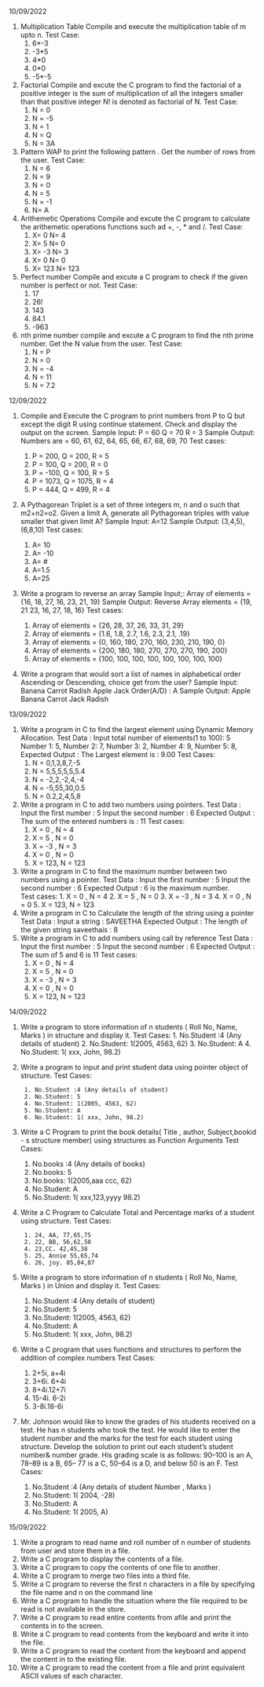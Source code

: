 10/09/2022
1. Multiplication Table
  Compile and execute the multiplication table of m upto n.
  Test Case:
   1.  6*-3
   2.  -3*5
   3.  4*0
   4.  0*0
   5.  -5*-5
2. Factorial
  Compile and excute the C program to find the factorial of a positive integer is the sum of multiplication of all the integers smaller than that positive integer N! is denoted as factorial of N.
  Test Case:
    1. N = 0
   2.  N = -5
   3.  N = 1
   4.  N = Q
   5.  N = 3A
3. Pattern
  WAP to print the following pattern . Get the number of rows from the user.
  Test Case:   
    1. N = 6
    2. N = 9
    3. N = 0
    4. N = 5
    5. N = -1
    6. N= A
4. Arithemetic Operations
    Compile and excute the C program to calculate the arithemetic operations functions such ad +, -, * and /.
    Test Case:
     1. X= 0 N= 4
     2. X= 5 N= 0
     3. X= -3 N= 3
     4. X= 0 N= 0
     5. X= 123 N= 123
5. Perfect number
  Compile and excute a C program to check if the given number is perfect or not.
  Test Case:
   1. 17
   2. 26!
   3. 143
   4. 84.1
   5. -963
6. nth prime number
  compile and excute a C program to find the nth prime number. Get the N value from the user. 
  Test Case:
    1. N = P
    2. N = 0
    3. N = -4
    4. N = 11
    5. N = 7.2
    
    
12/09/2022
1. Compile and Execute the C program to print numbers from P to Q but except the digit R using continue statement. Check and display the output on the screen.
  Sample Input:
    P = 60
  Q = 70
  R = 3
  Sample Output:
  Numbers are = 60, 61, 62, 64, 65, 66, 67, 68, 69, 70
  Test cases:
    1. P = 200, Q = 200, R = 5
    2. P = 100, Q = 200, R = 0
    3. P = -100, Q = 100, R = 5
    4. P = 1073, Q = 1075, R = 4
    5. P = 444, Q = 499, R = 4
    
2. A Pythagorean Triplet is a set of three integers m, n and o such that m2+n2=o2. Given a limit A, generate all Pythagorean triples with value smaller that given limit A?
  Sample Input:
  A=12
  Sample Output:
  (3,4,5), (6,8,10)
   Test cases:
      1. A= 10
      2. A= -10
      3. A= #
      4. A=1.5
      5. A=25

3. Write a program to reverse an array
    Sample Input;:
      Array of elements = {16, 18, 27, 16, 23, 21, 19}
    Sample Output:
      Reverse Array elements = {19, 21 23, 16, 27, 18, 16} 
    Test cases:
      1.   Array of elements = {26, 28, 37, 26, 33, 31, 29}
      2.   Array of elements = {1.6, 1.8, 2.7, 1.6, 2.3, 2.1, .19}
      3.   Array of elements = {0, 160, 180, 270, 160, 230, 210, 190, 0}
      4.   Array of elements = {200, 180, 180, 270, 270, 270, 190, 200}
      5.   Array of elements = {100, 100, 100, 100, 100, 100, 100, 100}
4. Write a program that would sort a list of names in alphabetical order Ascending or Descending, choice get from the user?
    Sample Input:
      Banana
      Carrot
      Radish
      Apple
      Jack
      Order(A/D) : A
    Sample Output:
      Apple
      Banana
      Carrot
      Jack
      Radish
      
   
13/09/2022
  1. Write a program in C to find the largest element using Dynamic Memory Allocation. 
     Test Data :
      Input total number of elements(1 to 100): 5
      Number 1: 5, 
      Number 2: 7, 
      Number 3: 2, 
      Number 4: 9, 
      Number 5: 8, 
    Expected Output :
      The Largest element is :  9.00 
     Test Cases:
        1. N = 0,1,3,8,7,-5
        2. N = 5,5,5,5,5,5.4
        3. N = -2,2,-2,4,-4
        4. N = -5,55,30,0.5
        5. N = 0.2,2,4,5,8
2. Write a program in C to add two numbers using pointers. 
   Test Data :
      Input the first number : 5
      Input the second number : 6
   Expected Output :
      The sum of the entered numbers is : 11 
   Test cases:
      1. X = 0 , N = 4
      2. X = 5 , N = 0
      3. X = -3 , N = 3
      4. X = 0 ,  N = 0
      5. X = 123, N = 123
3. Write a program in C to find the maximum number between two numbers using a pointer. 
     Test Data :
        Input the first number : 5
        Input the second number : 6
     Expected Output :
        6	is the maximum number.  
     Test cases:
        1.	X = 0 , N = 4
        2.	X = 5 , N = 0
        3.	X = -3 , N = 3
        4.	X = 0 ,  N = 0
        5.  X = 123, N = 123
4. Write a program in C to Calculate the length of the string using a pointer 
    Test Data :
    Input a string : SAVEETHA
    Expected Output :
    The length of the given string saveethais : 8 
5. Write a program in C to add numbers using call by reference
      Test Data :
      Input the first number : 5
      Input the second number : 6
      Expected Output :
      The sum of 5 and 6  is 11 
      Test cases:
      1. X = 0 , N = 4
      2. X = 5 , N = 0
      3. X = -3 , N = 3
      4. X = 0 ,  N = 0
      5. X = 123, N = 123

14/09/2022
  1. Write a program to store information of n students ( Roll No, Name, Marks )  in structure and display it.
      Test Cases:
         1. No.Student :4 (Any details of student)
         2. No.Student: 1(2005, 4563, 62)
         3. No.Student: A
         4. No.Student: 1( xxx, John, 98.2)
  2. Write a program to input and print student data using pointer object of structure.
       Test Cases:
       
          1. No.Student :4 (Any details of student)
          2. No.Student: 5
          4. No.Student: 1(2005, 4563, 62)
          5. No.Student: A
          6. No.Student: 1( xxx, John, 98.2)
  3. Write a C Program to  print the book details( Title , author, Subject,bookid - s structure member) using structures as Function Arguments
      Test Cases:
        1. No.books :4 (Any details of books)
        2. No.books: 5
        3. No.books: 1(2005,aaa ccc, 62)
        4. No.Student: A
        5. No.Student: 1( xxx,123,yyyy  98.2)
  4. Write a C Program to Calculate Total and Percentage marks of a student using structure.
        Test Cases:
        
          1. 24, AA, 77,65,75
          2. 22, BB, 56,62,50
          4. 23,CC. 42,45,38
          5. 25, Annie 55,65,74
          6. 26, joy. 85,84,87
  5. Write a program to store information of n students ( Roll No, Name, Marks )  in Union and display it.
      Test Cases:
        1. No.Student :4 (Any details of student)
        2. No.Student: 5
        3. No.Student: 1(2005, 4563, 62)
        4. No.Student: A
        5. No.Student: 1( xxx, John, 98.2)
  6. Write a C program that uses functions and structures to perform the addition of complex numbers
      Test Cases:
        1. 2+5i, a+4i
        2. 3+6i. 6+4i
        3. 8+4i.12+7i
        4. 15-4i. 6-2i
        5. 3-8i.18-6i
  7. Mr. Johnson would like to know the grades of  his students received on a test. He has n  students who took the test. He would like to enter the student number and the marks  for the test for each student using structure. Develop the solution to print out each student’s student number& number grade. His grading scale is as follows: 90–100 is an A, 78–89 is a B, 65– 77 is a C, 50–64 is a D, and below 50 is an F.
      Test Cases:
        1. No.Student :4 (Any details of student Number , Marks )
        2. No.Student: 1( 2004, -28)
        3. No.Student: A
        4. No.Student: 1( 2005, A)

15/09/2022
  1.	Write a program to read name and roll number of n number of students from user and store them in a file.
  2.	Write a C program to display the contents of a file.
  3.	Write a C program to copy the contents of one file to another.
  4.	Write a C program to merge two files into a third file.
  5.	Write a C program to reverse the first n characters in a file by specifying the file name and n on the command line
  6.	Write a C program to handle the situation where the file required to be read is not available in the store.
  7.	Write a C program to read entire contents from afile and print the contents in to the screen.
  8.	Write a C program to read contents from the keyboard and write it into the file.
  9.	Write a C program to read the content from the keyboard and append the content in to the existing file.
  10.	Write a C program to read the content from a file and print equivalent ASCII values of each character.
